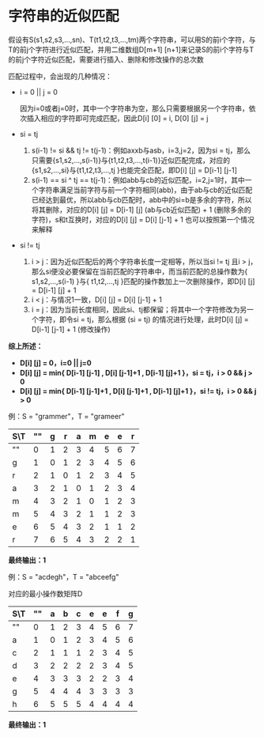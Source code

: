 # 字符串的近似匹配

假设有S(s1,s2,s3,...,sn)、T(t1,t2,t3,...,tm)两个字符串，可以用S的前i个字符，与T的前j个字符进行近似匹配，并用二维数组D[m+1] [n+1]来记录S的前i个字符与T的前j个字符近似匹配，需要进行插入、删除和修改操作的总次数

匹配过程中，会出现的几种情况：

- i = 0 || j = 0

  因为i=0或者j=0时，其中一个字符串为空，那么只需要根据另一个字符串，依次插入相应的字符即可完成匹配，因此D[i] [0] = i,
  D[0] [j] = j

- si = tj
  1. s(i-1) != si && tj != t(j-1)：例如axxb与asb，i=3,j=2，因为si = tj，那么只需要{s1,s2,...,s(i-1)}与{t1,t2,t3,...,t(i-1)}近似匹配完成，对应的{s1,s2,...,si}与{t1,t2,t3,...,tj }也能完全匹配，即D[i] [j] = D[i-1] [j-1]
  2. s(i-1) == si ^ tj == t(j-1)：例如abb与cb的近似匹配，i=2,j=1时，其中一个字符串满足当前字符与前一个字符相同(abb)，由于ab与cb的近似匹配已经达到最优，所以abb与cb匹配时，abb中的si=b是多余的字符，所以将其删除，对应的D[i] [j] = D[i-1] [j] (ab与cb近似匹配) + 1 (删除多余的字符)，s和t互换时，对应的D[i] [j] = D[i] [j-1] + 1
     也可以按照第一个情况来解释
- si != tj
  1. i > j：因为近似匹配后的两个字符串长度一定相等，所以当si != tj 且i > j，那么si便没必要保留在当前匹配的字符串中，而当前匹配的总操作数为{ s1,s2,...,s(i-1) }与{ t1,t2,...,tj }匹配的操作数加上一次删除操作，即D[i] [j] = D[i-1] [j] + 1
  2. i < j：与情况1一致，D[i] [j] = D[i] [j-1] + 1
  3. i = j：因为当前长度相同，因此si、tj都保留；将其中一个字符修改为另一个字符，即令si = tj，那么根据 (si = tj) 的情况进行处理，此时D[i] [j] = D[i-1] [j-1] + 1 (修改操作)

**综上所述：**

- **D[i] [j] = 0，i=0 || j=0**
- **D[i] [j] = min{ D[i-1] [j-1] , D[i] [j-1]+1 , D[i-1] [j]+1 }，si = tj，i > 0 && j > 0**
- **D[i] [j] = min{ D[i-1] [j-1]+1 , D[i] [j-1]+1 , D[i-1] [j]+1 }，si != tj，i > 0 && j > 0**



例：S = "grammer"，T = "grameer"

| S\T  | ""   | g    | r    | a    | m    | e    | e    | r    |
| ---- | ---- | ---- | ---- | ---- | ---- | ---- | ---- | ---- |
| ""   | 0    | 1    | 2    | 3    | 4    | 5    | 6    | 7    |
| g    | 1    | 0    | 1    | 2    | 3    | 4    | 5    | 6    |
| r    | 2    | 1    | 0    | 1    | 2    | 3    | 4    | 5    |
| a    | 3    | 2    | 1    | 0    | 1    | 2    | 3    | 4    |
| m    | 4    | 3    | 2    | 1    | 0    | 1    | 2    | 3    |
| m    | 5    | 4    | 3    | 2    | 1    | 1    | 2    | 3    |
| e    | 6    | 5    | 4    | 3    | 2    | 1    | 1    | 2    |
| r    | 7    | 6    | 5    | 4    | 3    | 2    | 2    | 1    |

**最终输出：1**



例：S = "acdegh"，T = "abceefg"

对应的最小操作数矩阵D

| S\T  | ""   | a    | b    | c    | e    | e    | f    | g    |
| :--- | :--- | ---- | ---- | ---- | ---- | ---- | ---- | ---- |
| ""   | 0    | 1    | 2    | 3    | 4    | 5    | 6    | 7    |
| a    | 1    | 0    | 1    | 2    | 3    | 4    | 5    | 6    |
| c    | 2    | 1    | 1    | 1    | 2    | 3    | 4    | 5    |
| d    | 3    | 2    | 2    | 2    | 2    | 3    | 4    | 5    |
| e    | 4    | 3    | 3    | 3    | 2    | 2    | 3    | 4    |
| g    | 5    | 4    | 4    | 4    | 3    | 3    | 3    | 3    |
| h    | 6    | 5    | 5    | 5    | 4    | 4    | 4    | 4    |

**最终输出：1**